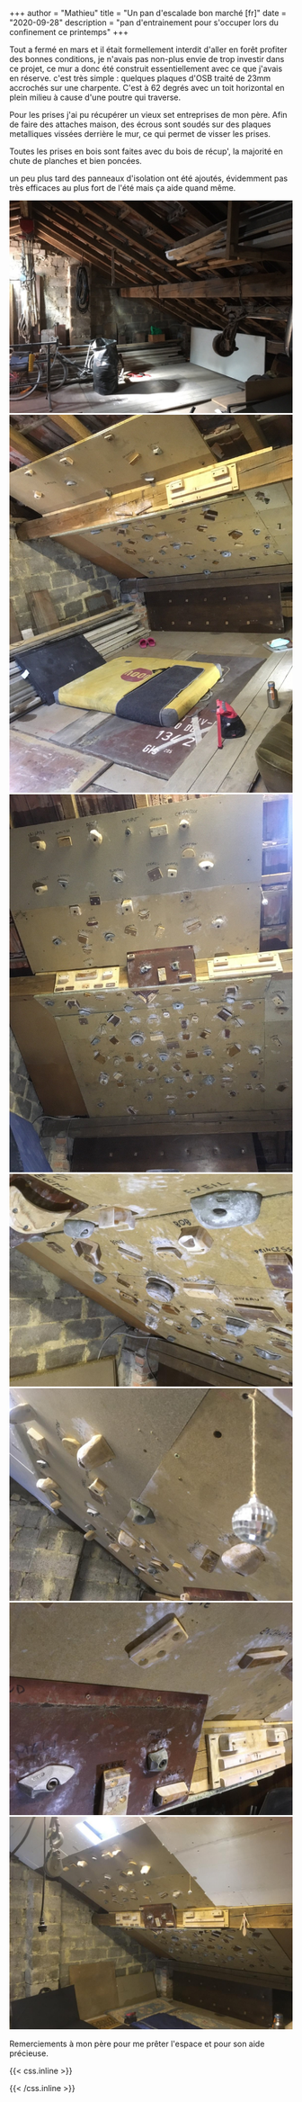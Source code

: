 +++
author = "Mathieu"
title = "Un pan d'escalade bon marché [fr]"
date = "2020-09-28"
description = "pan d'entrainement pour s'occuper lors du confinement ce printemps"
+++

Tout a fermé en mars et il était formellement interdit d'aller en forêt profiter des bonnes conditions, je n'avais pas non-plus envie de trop investir dans ce projet, ce mur a donc été construit essentiellement avec ce que j'avais en réserve.
c'est très simple : quelques plaques d'OSB traité de 23mm accrochés sur une charpente. C'est à 62 degrés avec un toit horizontal en plein milieu à cause d'une poutre qui traverse.

Pour les prises j'ai pu récupérer un vieux set entreprises de mon père. Afin de faire des attaches maison, des écrous sont soudés sur des plaques metalliques vissées derrière le mur, ce qui permet de visser les prises.

Toutes les prises en bois sont faites avec du bois de récup', la majorité en chute de planches et bien poncées.

un peu plus tard des panneaux d'isolation ont été ajoutés, évidemment pas très efficaces au plus fort de l'été mais ça aide quand même.


![wall-space](/static/img/wall/wall-space.jpg)
![wall-1.0](/static/img/wall/wall-1.0.jpg)
![wall](/static/img/wall/wall.jpg)
![wall-detail1](/static/img/wall/wall-detail1.jpg)
![wall-detail2](/static/img/wall/wall-detail2.jpg)
![wall-detail3](/static/img/wall/wall-detail3.jpg)
![wall-final](/static/img/wall/wall-final.jpg)

Remerciements à mon père pour me prêter l'espace et pour son aide précieuse.

{{< css.inline >}}
<style>
.canon { background: white; width: 100%; height: auto;}
</style>
{{< /css.inline >}}
